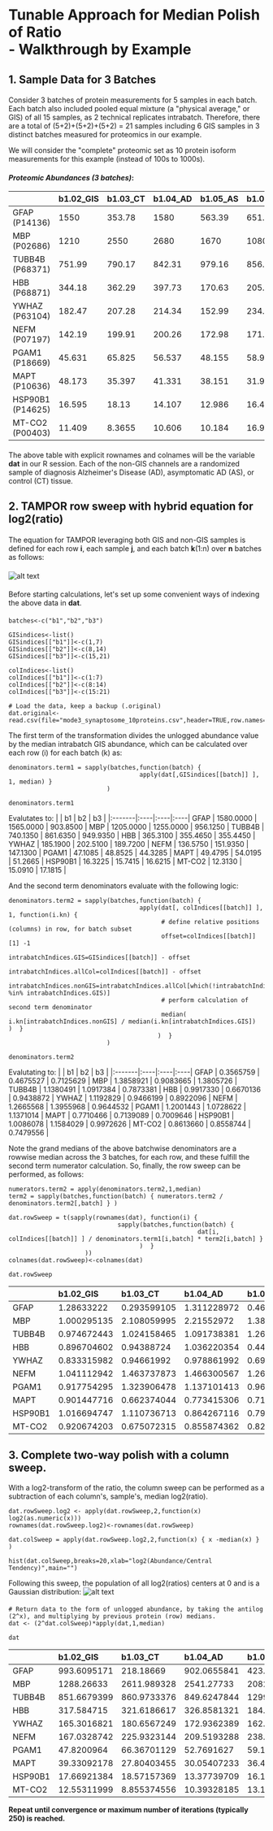 # Tunable Approach for Median Polish of Ratio <BR> - Walkthrough by Example
####
## 1. Sample Data for 3 Batches
####
Consider 3 batches of protein measurements for 5 samples in each batch. Each batch also included pooled equal mixture (a "physical average," or GIS) of all 15 samples, as 2 technical replicates intrabatch.
Therefore, there are a total of (5+2)+(5+2)+(5+2) = 21 samples including 6 GIS samples in 3 distinct batches measured for proteomics in our example.

We will consider the "complete" proteomic set as 10 protein isoform measurements for this example (instead of 100s to 1000s).
####
####  **_Proteomic Abundances (3 batches)_**:
|                 | b1.02_GIS | b1.03_CT | b1.04_AD | b1.05_AS | b1.06_AS | b1.07_AD | b1.24_GIS |  | b2.25_GIS | b2.26_AD | b2.27_AD | b2.28_CT | b2.29_AS | b2.30_CT | b2.45_GIS |  | b3.46_GIS | b3.47_AS | b3.48_CT | b3.49_AD | b3.50_AD | b3.51_CT | b3.65_GIS |
|:----------------|:----------|:-----------------------|:------------------|:-------------------|:-----------------|:-----------------|:----------|:-|-----------|:-----------------|:-----------------|:---------------------|:-----------------|:---------------------|:----------|:-|:----------|:------------------|:-----------------------|:----------------|:-----------------|:----------------------|:----------|
| GFAP (P14136) | 1550 | 353.78 | 1580 | 563.39 | 651.6 | 344.48 | 1610 |  | 1570 | 4910 | 1130 | 167.85 | 731.72 | 185.43 | 1560 |  | 1540 | 644.05 | 514.95 | 2570 | 245.5 | 3770 | 267.7 |
| MBP (P02686) | 1210 | 2550 | 2680 | 1670 | 1080 | 548.46 | 1200 |  | 1220 | 2370 | 1140 | 566.1 | 1820 | 555.79 | 1290 |  | 1370 | 350.79 | 1320 | 1570 | 4870 | 848.96 | 542.25 |
| TUBB4B (P68371) | 751.99 | 790.17 | 842.31 | 979.16 | 856.94 | 827.74 | 728.28 |  | 775.72 | 669.87 | 940.68 | 961.6 | 982.29 | 866.73 | 947.55 |  | 879.87 | 755.7 | 794 | 747.92 | 704.35 | 682.87 | 1020 |
| HBB (P68871) | 344.18 | 362.29 | 397.73 | 170.63 | 205.36 | 724.5 | 386.44 |  | 329.15 | 368.43 | 180.14 | 285.71 | 188.75 | 237.1 | 381.78 |  | 394.69 | 245.03 | 597.57 | 303.43 | 335.5 | 676.59 | 316.2 |
| YWHAZ (P63104) | 182.47 | 207.28 | 214.34 | 152.99 | 234.05 | 158.95 | 187.91 |  | 184.75 | 182.65 | 169.73 | 191.7 | 319.4 | 233.32 | 220.27 |  | 199.72 | 340.78 | 228.35 | 169.27 | 123.79 | 152.26 | 179.72 |
| NEFM (P07197) | 142.19 | 199.91 | 200.26 | 172.98 | 171.46 | 136.42 | 130.96 |  | 144.01 | 242.95 | 212.04 | 100.36 | 240.45 | 78.027 | 159.86 |  | 151.98 | 99.516 | 288.86 | 141.9 | 357.95 | 122.12 | 142.28 |
| PGAM1 (P18669) | 45.631 | 65.825 | 56.537 | 48.155 | 58.914 | 40.902 | 48.586 |  | 51.099 | 46.976 | 31.263 | 52.412 | 70.9 | 70.648 | 46.606 |  | 49.359 | 58.51 | 75.706 | 46.772 | 37.51 | 50.406 | 39.298 |
| MAPT (P10636) | 48.173 | 35.397 | 41.331 | 38.151 | 31.916 | 71.625 | 50.786 |  | 56.027 | 74.067 | 36.702 | 38.565 | 35.61 | 48.831 | 52.012 |  | 48.13 | 65.15 | 35.936 | 28.798 | 36.269 | 26.887 | 54.403 |
| HSP90B1 (P14625) | 16.595 | 18.13 | 14.107 | 12.986 | 16.463 | 18.463 | 16.05 |  | 16.06 | 14.212 | 19.85 | 18.235 | 13.677 | 24.948 | 15.423 |  | 16.434 | 14.73 | 18.054 | 14.66 | 16.576 | 20.876 | 16.809 |
| MT-CO2 (P00403) | 11.409 | 8.3655 | 10.606 | 10.184 | 16.988 | 12.78 | 13.217 |  | 13.724 | 10.756 | 19.44 | 12.738 | 12.916 | 25.502 | 16.458 |  | 14.601 | 15.827 | 7.0446 | 14.499 | 2.8296 | 12.851 | 19.762 |
####
The above table with explicit rownames and colnames will be the variable **dat** in our R session.
Each of the non-GIS channels are a randomized sample of diagnosis Alzheimer's Disease (AD), asymptomatic AD (AS), or control (CT) tissue.
####
## 2. TAMPOR row sweep with hybrid equation for log2(ratio)
####
The equation for TAMPOR leveraging both GIS and non-GIS samples is defined
  for each row **i**, each sample **j**, and each batch **k**(1:n) over **n** batches as follows:
####
![alt text](https://github.com/edammer/TAMPOR/blob/master/Equation2.JPG "Hybrid TAMPOR, Equation 2 (Frontiers, 2023)")
####
Before starting calculations, let's set up some convenient ways of indexing the above data in **dat**.
####
```
batches<-c("b1","b2","b3")

GISindices<-list()
GISindices[["b1"]]<-c(1,7)
GISindices[["b2"]]<-c(8,14)
GISindices[["b3"]]<-c(15,21)

colIndices<-list()
colIndices[["b1"]]<-c(1:7)
colIndices[["b2"]]<-c(8:14)
colIndices[["b3"]]<-c(15:21)

# Load the data, keep a backup (.original)
dat.original<-read.csv(file="mode3_synaptosome_10proteins.csv",header=TRUE,row.names=1)
```
  
The first term of the transformation divides the unlogged abundance value by the median intrabatch GIS abundance, which can be calculated over each row (i) for each batch (k) as:
```
denominators.term1 = sapply(batches,function(batch) {
                                    apply(dat[,GISindices[[batch]] ], 1, median) }
                           )

denominators.term1
```
Evalutates to:
|        | b1  | b2  | b3  |
|:-------|:----|:----|:----|
GFAP | 1580.0000 | 1565.0000 | 903.8500 |
MBP | 1205.0000 | 1255.0000 | 956.1250 |
TUBB4B | 740.1350 | 861.6350 | 949.9350 |
HBB | 365.3100 | 355.4650 | 355.4450 |
YWHAZ | 185.1900 | 202.5100 | 189.7200 |
NEFM | 136.5750 | 151.9350 | 147.1300 |
PGAM1 | 47.1085 | 48.8525 | 44.3285 |
MAPT | 49.4795 | 54.0195 | 51.2665 |
HSP90B1 | 16.3225 | 15.7415 | 16.6215 |
MT-CO2 | 12.3130 | 15.0910 | 17.1815 |

And the second term denominators evaluate with the following logic:
                             
```
denominators.term2 = sapply(batches,function(batch) {
                                    apply(dat[, colIndices[[batch]] ], 1, function(i.kn) {
                                          # define relative positions (columns) in row, for batch subset
                                          offset=colIndices[[batch]][1] -1
                                          intrabatchIndices.GIS=GISindices[[batch]] - offset
                                          intrabatchIndices.allCol=colIndices[[batch]] - offset
                                          intrabatchIndices.nonGIS=intrabatchIndices.allCol[which(!intrabatchIndices.allCol %in% intrabatchIndices.GIS)]
                                          # perform calculation of second term denominator
                                          median(  i.kn[intrabatchIndices.nonGIS] / median(i.kn[intrabatchIndices.GIS])  )  }
                                         )  }
                           )

denominators.term2
```

Evalutating to:
|        | b1  | b2  | b3  |
|:-------|:----|:----|:----|
GFAP |     0.3565759 | 0.4675527 | 0.7125629 |
MBP | 1.3858921 | 0.9083665 | 1.3805726 |
TUBB4B | 1.1380491 | 1.0917384 | 0.7873381 |
HBB | 0.9917330 | 0.6670136 | 0.9438872 |
YWHAZ | 1.1192829 | 0.9466199 | 0.8922096 |
NEFM | 1.2665568 | 1.3955968 | 0.9644532 |
PGAM1 | 1.2001443 | 1.0728622 | 1.1371014 |
MAPT | 0.7710466 | 0.7139089 | 0.7009646 |
HSP90B1 | 1.0086078 | 1.1584029 | 0.9972626 |
MT-CO2 | 0.8613660 | 0.8558744 | 0.7479556 |

Note the grand medians of the above batchwise denominators are a rowwise median across the 3 batches, for each row, and these fulfill the second term numerator calculation.
So, finally, the row sweep can be performed, as follows:

```
numerators.term2 = apply(denominators.term2,1,median)
term2 = sapply(batches,function(batch) { numerators.term2 / denominators.term2[,batch] } )

dat.rowSweep = t(sapply(rownames(dat), function(i) {
                              sapply(batches,function(batch) {
                                                    dat[i, colIndices[[batch]] ] / denominators.term1[i,batch] * term2[i,batch] }
                                    )  }
                     ))
colnames(dat.rowSweep)<-colnames(dat)

dat.rowSweep
```
|                 | b1.02_GIS | b1.03_CT | b1.04_AD | b1.05_AS | b1.06_AS | b1.07_AD | b1.24_GIS |  | b2.25_GIS | b2.26_AD | b2.27_AD | b2.28_CT | b2.29_AS | b2.30_CT | b2.45_GIS |  | b3.46_GIS | b3.47_AS | b3.48_CT | b3.49_AD | b3.50_AD | b3.51_CT | b3.65_GIS |
|:----------------|:----------|:-----------------------|:------------------|:-------------------|:-----------------|:-----------------|:----------|:-|-----------|:-----------------|:-----------------|:---------------------|:-----------------|:---------------------|:----------|:-|:----------|:------------------|:-----------------------|:----------------|:-----------------|:----------------------|:----------|
GFAP | 1.28633222 | 0.293599105 | 1.311228972 | 0.467552716 | 0.540757467 | 0.285881112 | 1.336125725 | | 1.003194888 | 3.137380192 | 0.722044728 | 0.107252396 | 0.467552716 | 0.118485623 | 0.996805112 | | 1.117974043 | 0.467552716 | 0.373831645 | 1.865709928 | 0.178222485 | 2.736858533 | 0.194338735
MBP | 1.000295135 | 2.108059995 | 2.21552972 | 1.380572624 | 0.892825409 | 0.453406504 | 0.992028233 | | 1.477454913 | 2.870137823 | 1.380572624 | 0.6855633 | 2.204072084 | 0.673077595 | 1.562226916 | | 1.432867041 | 0.366887175 | 1.380572624 | 1.642044712 | 5.093476271 | 0.887917375 | 0.567132959
TUBB4B | 0.974672443 | 1.024158465 | 1.091738381 | 1.269112979 | 1.110700678 | 1.072853851 | 0.943941338 | | 0.900288405 | 0.777440564 | 1.091738381 | 1.116017803 | 1.140030291 | 1.005913177 | 1.099711595 | | 1.284345718 | 1.103094842 | 1.15900133 | 1.091738381 | 1.028139278 | 0.996784935 | 1.488893396
HBB | 0.896704602 | 0.94388724 | 1.036220354 | 0.44454851 | 0.535031835 | 1.887566053 | 1.006806108 | | 1.310335238 | 1.466707616 | 0.717131368 | 1.137402038 | 0.751407493 | 0.94388724 | 1.519853524 | | 1.110410893 | 0.689361223 | 1.68118837 | 0.853662311 | 0.94388724 | 1.903501245 | 0.889589107
YWHAZ | 0.833315982 | 0.94661992 | 0.978861992 | 0.698684782 | 1.068874914 | 0.725903301 | 0.858159732 | | 0.912300627 | 0.901930769 | 0.83813145 | 0.94661992 | 1.577206064 | 1.152140635 | 1.087699373 | | 1.116907488 | 1.905766742 | 1.277016948 | 0.94661992 | 0.69227908 | 0.851493762 | 1.005060153
NEFM | 1.041112942 | 1.463737873 | 1.466300567 | 1.266556837 | 1.255427421 | 0.998865092 | 0.958887058 | | 0.860200198 | 1.451188377 | 1.266556837 | 0.59947012 | 1.436255383 | 0.466070696 | 0.954875382 | | 1.356527893 | 0.888249966 | 2.578277716 | 1.266556837 | 3.194954332 | 1.09000649 | 1.269948603
PGAM1 | 0.917754295 | 1.323906478 | 1.137101413 | 0.96851829 | 1.184908868 | 0.822642199 | 0.977186785 | | 1.1086153 | 1.019165 | 0.678264548 | 1.137101413 | 1.538206712 | 1.532739461 | 1.011137687 | | 1.113482297 | 1.319918337 | 1.707840328 | 1.055122551 | 0.846182479 | 1.137101413 | 0.886517703
MAPT | 0.901447716 | 0.662374044 | 0.773415306 | 0.713908866 | 0.597235076 | 1.340298355 | 0.950344046 | | 1.037162506 | 1.371115986 | 0.67942132 | 0.713908866 | 0.659206398 | 0.903951351 | 0.962837494 | | 0.956156326 | 1.294277678 | 0.713908866 | 0.572104506 | 0.720524284 | 0.534140352 | 1.080776493
HSP90B1 | 1.016694747 | 1.110736713 | 0.864267116 | 0.795588911 | 1.00860775 | 1.131138 | 0.983305253 | | 0.888304934 | 0.786089024 | 1.097936048 | 1.00860775 | 0.756497296 | 1.379914787 | 0.853071419 | | 0.999967409 | 0.896283311 | 1.098540318 | 0.892023987 | 1.00860775 | 1.270251894 | 1.022785212
MT-CO2 |0.920674203 | 0.675072315 | 0.855874362 | 0.821820149 | 1.370883808 | 1.031310046 | 1.066574717 | | 0.909416208 | 0.712742694 | 1.288185011 | 0.844079253 | 0.855874362 | 1.689881386 | 1.090583792 | | 0.972424057 | 1.054075444 | 0.469169133 | 0.965630875 | 0.188450867 | 0.855874362 | 1.316145759

## 3. Complete two-way polish with a column sweep.

With a log2-transform of the ratio, the column sweep can be performed as a subtraction of each column's, sample's, median log2(ratio).
  
```
dat.rowSweep.log2 <- apply(dat.rowSweep,2,function(x) log2(as.numeric(x)))
rownames(dat.rowSweep.log2)<-rownames(dat.rowSweep)

dat.colSweep = apply(dat.rowSweep.log2,2,function(x) { x -median(x) } )

hist(dat.colSweep,breaks=20,xlab="log2(Abundance/Central Tendency)",main="")
```
Following this sweep, the population of all log2(ratios) centers at 0 and is a Gaussian distribution:
![alt text](https://github.com/edammer/TAMPOR/blob/master/dat.colSweep-histo.jpg "Histogram of data after 1 round of two-way median polish of ratio")
####
```
# Return data to the form of unlogged abundance, by taking the antilog (2^x), and multiplying by previous protein (row) medians.
dat <- (2^dat.colSweep)*apply(dat,1,median)

dat
```
|                 | b1.02_GIS | b1.03_CT | b1.04_AD | b1.05_AS | b1.06_AS | b1.07_AD | b1.24_GIS |  | b2.25_GIS | b2.26_AD | b2.27_AD | b2.28_CT | b2.29_AS | b2.30_CT | b2.45_GIS |  | b3.46_GIS | b3.47_AS | b3.48_CT | b3.49_AD | b3.50_AD | b3.51_CT | b3.65_GIS |
|:----------------|:----------|:-----------------------|:------------------|:-------------------|:-----------------|:-----------------|:----------|:-|-----------|:-----------------|:-----------------|:---------------------|:-----------------|:---------------------|:----------|:-|:----------|:------------------|:-----------------------|:----------------|:-----------------|:----------------------|:----------|
GFAP | 993.6095171 | 218.18669 | 902.0655841 | 423.0997379 | 381.0858806 | 206.1020662 | 997.3768396 | | 767.3060001 | 1942.015663 | 552.3236875 | 87.79554863 | 346.347698 | 88.97546698 | 695.4975336 | | 733.5443667 | 351.9792055 | 224.8436826 | 1352.483651 | 145.9201776 | 1921.241683 | 140.254256
MBP | 1288.26633 | 2611.989328 | 2541.27733 | 2082.985922 | 1049.063506 | 545.0038045 | 1234.669985 | | 1884.136771 | 2962.124001 | 1760.774459 | 935.6813198 | 2722.214986 | 842.7226352 | 1817.374202 | | 1567.528567 | 460.5044786 | 1384.454829 | 1984.667623 | 6953.157168 | 1039.243006 | 682.4274223
TUBB4B | 851.6679399 | 860.9733376 | 849.6247844 | 1299.156514 | 885.4547804 | 874.9565067 | 797.0874583 | | 778.9578488 | 544.3795367 | 944.707065 | 1033.440871 | 955.3161716 | 854.5040663 | 867.9868763 | | 953.2912907 | 939.3951073 | 788.5651491 | 895.2730204 | 952.256228 | 791.5532448 | 1215.540123
HBB | 317.584715 | 321.6186617 | 326.8581321 | 184.450115 | 172.8811153 | 623.9454765 | 344.5921613 | | 459.529401 | 416.2715442 | 251.5219468 | 426.9009236 | 255.2142042 | 324.9917478 | 486.2220737 | | 334.0611552 | 237.9473499 | 463.6268761 | 283.7406817 | 354.3403158 | 612.6753606 | 294.3701256
YWHAZ | 165.3016821 | 180.6567249 | 172.9362389 | 162.3672456 | 193.4426284 | 134.3942295 | 164.5072536 | | 179.1951388 | 143.3718033 | 164.6442894 | 198.9968031 | 300.0372157 | 222.1851764 | 194.8943202 | | 188.1987937 | 368.435215 | 197.2451149 | 176.225401 | 145.5589884 | 153.5027246 | 186.274626
NEFM | 167.0328742 | 225.9323144 | 209.5193288 | 238.0555826 | 183.7610474 | 149.570255 | 148.6691728 | | 136.6546256 | 186.5738975 | 201.2314079 | 101.9235516 | 220.9809852 | 72.69389369 | 138.3800709 | | 184.8693477 | 138.8874924 | 322.0889589 | 190.7014957 | 543.3241676 | 158.9279382 | 190.3637877
PGAM1 | 47.8200964 | 66.36701129 | 52.7691627 | 59.12095296 | 56.32830844 | 40.00638352 | 49.20519591 | | 57.19862364 | 42.55508925 | 34.99855485 | 62.78936911 | 76.86309191 | 77.64158365 | 47.59014875 | | 49.28325792 | 67.02779179 | 69.29044005 | 51.59554845 | 46.73457623 | 53.845607 | 43.15841805
MAPT | 39.33092178 | 27.80403455 | 30.05407233 | 36.49101434 | 23.7736917 | 54.57947521 | 40.07041116 | | 44.80856952 | 47.93919752 | 29.35619243 | 33.00952359 | 27.58253149 | 38.34252109 | 37.94628978 | | 35.4368048 | 55.03574774 | 24.25372177 | 23.42579062 | 33.32210772 | 21.17951578 | 44.05787595
HSP90B1 | 17.66921384 | 18.57157369 | 13.37739709 | 16.19813247 | 15.9921438 | 18.34748446 | 16.51445954 | | 15.28654751 | 10.94766155 | 18.89603412 | 18.57598479 | 12.60820189 | 23.31422271 | 13.39167133 | | 14.76197835 | 15.18083937 | 14.86567663 | 14.54884399 | 18.57972182 | 20.06243093 | 16.60753478
MT-CO2 | 12.55311999 | 8.855374556 | 10.39328185 | 13.12719898 | 17.05312951 | 13.12409129 | 14.05355988 | | 12.27804115 | 7.78756103 | 17.39365773 | 12.19640478 | 11.19115342 | 22.3997903 | 13.43159188 | | 11.26246544 | 14.00687424 | 4.981007215 | 12.35612108 | 2.723542176 | 10.60529562 | 16.76655267

__Repeat until convergence or maximum number of iterations (typically 250) is reached.__
